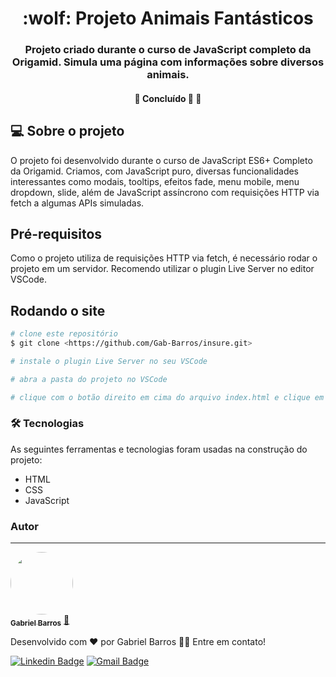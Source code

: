 <h1 align="center">:wolf: Projeto Animais Fantásticos</h1>
<h3 align="center">Projeto criado durante o curso de JavaScript completo da Origamid. Simula uma página com informações sobre diversos animais.</h3>
<h4 align="center"> 
	🚧  Concluído 🚀 🚧
</h4>

## :computer: Sobre o projeto
O projeto foi desenvolvido durante o curso de JavaScript ES6+ Completo da Origamid. Criamos, com JavaScript puro, diversas funcionalidades interessantes como modais, tooltips, efeitos fade, menu mobile, menu dropdown, slide, além de JavaScript assíncrono com requisições HTTP via fetch a algumas APIs simuladas.

## Pré-requisitos
Como o projeto utiliza de requisições HTTP via fetch, é necessário rodar o projeto em um servidor. Recomendo utilizar o plugin Live Server no editor VSCode.

## Rodando o site

```bash
# clone este repositório
$ git clone <https://github.com/Gab-Barros/insure.git>

# instale o plugin Live Server no seu VSCode

# abra a pasta do projeto no VSCode

# clique com o botão direito em cima do arquivo index.html e clique em 'Open with Live Server'
```

### 🛠 Tecnologias

As seguintes ferramentas e tecnologias foram usadas na construção do projeto:

- HTML
- CSS
- JavaScript

### Autor
---

<a href="https://www.linkedin.com/in/gabriel-barros-419bb3208/">
 <img style="border-radius: 50%;" src="https://avatars.githubusercontent.com/u/80299358?s=400&u=d60523eff0aa8ba1986d098c23c440f5d3af5ff2&v=4" width="100px;" alt=""/>
 <br />
 <sub><b>Gabriel Barros</b></sub></a> <a href="https://www.linkedin.com/in/gabriel-barros-419bb3208/" title="Gabriel">🚀</a>


Desenvolvido com ❤️ por Gabriel Barros 👋🏽 Entre em contato!

[![Linkedin Badge](https://img.shields.io/badge/-LinkedIn-blue?style=flat-square&logo=Linkedin&logoColor=white&link=https://www.linkedin.com/in/gabriel-barros-419bb3208/)](https://www.linkedin.com/in/gabriel-barros-419bb3208/)
[![Gmail Badge](https://img.shields.io/badge/-Email-c14438?style=flat-square&logo=Gmail&logoColor=white&link=mailto:gabrielalcantarabarros524@gmail.com)](mailto:gabrielalcantarabarros524@gmail.com)

